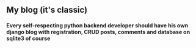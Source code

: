 ## My blog (it's classic)

#### Every self-respecting python backend developer should have his own django blog with registration, CRUD posts, comments and database on sqlite3 of course
